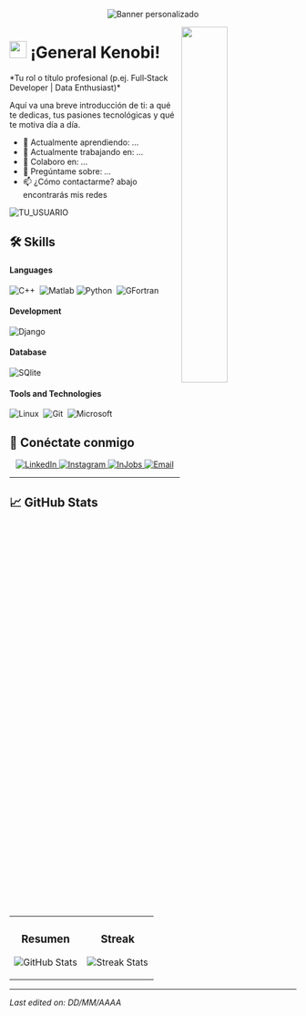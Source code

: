 <!-- Banner -->
<p align="center">
  <img src="https://capsule-render.vercel.app/api?type=venom&height=300&color=gradient&text=Hello%20There,&descAlign=47&textBg=false&section=header&reversal=false&fontColor=black" alt="Banner personalizado" />
</p>

<!-- Night Owl Image -->
<div>
  <img align="right" width="40%" src="https://owlbertsio-resized.s3.amazonaws.com/Popper.psd.full.png" />
</div>

<!-- Header -->
# <img src="https://emojis.slackmojis.com/emojis/images/1531849430/4246/blob-sunglasses.gif?1531849430" width="30"/> ¡General Kenobi!  
</h1>
*Tu rol o título profesional (p.ej. Full‐Stack Developer | Data Enthusiast)*

<p align="left">
  Aquí va una breve introducción de ti: a qué te dedicas, tus pasiones tecnológicas y qué te motiva día a día.
</p>

- 🌱 Actualmente aprendiendo: _…_
- 🔭 Actualmente trabajando en: _…_
- 🤝 Colaboro en: _…_
- 💬 Pregúntame sobre: _…_
- 📫 ¿Cómo contactarme? abajo encontrarás mis redes

<p align="left">
  <img src="https://komarev.com/ghpvc/?username=TU_USUARIO&label=Profile%20views&color=blue&style=flat-square" alt="TU_USUARIO" />
</p>


## 🛠️ Skills

#### Languages

![C++](https://img.shields.io/badge/-C++-05122A?style=flat&logo=C%2B%2B&logoColor=00599C)&nbsp;
![ Matlab ](https://img.shields.io/badge/MATLAB-orange?style=flat&logoColor=white)
![Python](https://img.shields.io/badge/-Python-05122A?style=flat&logo=python)&nbsp;
![ GFortran ](https://img.shields.io/badge/GFortran-734F96?style=flat&logoColor=white)




#### Development
![Django](https://img.shields.io/badge/Django-092E20?style=flat&logo=django&logoColor=white)&nbsp;


#### Database

![SQlite](https://img.shields.io/badge/-SQlite-05122A?style=flat&logo=sqlite&logoColor=A8B9CC)&nbsp;

#### Tools and Technologies


![Linux](https://img.shields.io/badge/Linux-05122A?style=flat&logo=linux&logoColor=white)&nbsp;
![Git](https://img.shields.io/badge/-Git-05122A?style=flat&logo=git)&nbsp;
![Microsoft](https://img.shields.io/badge/Microsoft-0078D4?style=flat&logo=microsoft&logoColor=white)


<!-- ![PyPI](https://img.shields.io/badge/pypi-3775A9?style=flat&logo=pypi&logoColor=white)&nbsp; -->

## 🤝 Conéctate conmigo

<p align="center">
  <a href="https://www.linkedin.com/in/TU_LINKEDIN/" target="_blank">
    <img src="https://img.shields.io/badge/LinkedIn-0A66C2?style=for-the-badge&logo=linkedin&logoColor=white" alt="LinkedIn" />
  </a>
  <a href="https://www.instagram.com/TU_INSTAGRAM/" target="_blank">
    <img src="https://img.shields.io/badge/Instagram-E4405F?style=for-the-badge&logo=instagram&logoColor=white" alt="Instagram" />
  </a>
  <a href="https://www.injobs.com/profile/TU_INJOBS/" target="_blank">
    <img src="https://img.shields.io/badge/InJobs-FF5722?style=for-the-badge&logo=generic&logoColor=white" alt="InJobs" />
  </a>
  <a href="mailto:TU_EMAIL@dominio.com" target="_blank">
    <img src="https://img.shields.io/badge/Email-D14836?style=for-the-badge&logo=gmail&logoColor=white" alt="Email" />
  </a>
</p>

---

## 📈 GitHub Stats

<table width="100%">
  <tr>
    <td width="50%">
      <h3 align="center">Resumen</h3>
      <p align="center">
        <img src="https://github-readme-stats.vercel.app/api?username=TU_USUARIO&count_private=true&show_icons=true&theme=nightowl" alt="GitHub Stats" />
      </p>
    </td>
    <td width="50%">
      <h3 align="center">Streak</h3>
      <p align="center">
        <img src="https://streak-stats.demolab.com?user=TU_USUARIO&theme=nightowl" alt="Streak Stats" />
      </p>
    </td>
  </tr>
</table>

---

_Last edited on: DD/MM/AAAA_

